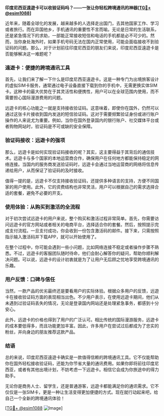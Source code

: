 **印度尼西亚遠遊卡可以收验证码吗？——一张让你轻松跨境通讯的神器[[TG💪+ @esim1088](https://t.me/s/esim1088)]**

近年来，随着全球化的发展，越来越多的人选择走出国门，去其他国家工作、学习或者旅行。而在异国他乡，手机通讯的重要性不言而喻。无论是日常的生活联系，还是紧急情况下的求助，一部能正常接收短信和电话的手机都是必不可少的。然而，当你身处海外时，如果手机号码无法在国内正常使用，可能会面临接收不到验证码的问题。那么，对于计划前往印度尼西亚的朋友们来说，印度尼西亚遠遊卡是否能够解决这一难题呢？

### 遠遊卡：便捷的跨境通讯工具

首先，让我们来了解一下什么是印度尼西亚遠遊卡。这是一种专门为出境旅客设计的虚拟SIM卡服务，通常通过电子设备直接下载到你的手机中，无需更换实体SIM卡。这种卡的最大优势在于其灵活性和便携性，用户可以在全球范围内使用，而不需要担心国际漫游费用的问题。

远遊卡的核心功能之一就是支持接收验证码。这意味着，即使你在国外，仍然可以通过这张卡片接收到国内发送的短信验证码。这对于需要频繁验证身份或进行账户操作的人来说尤为重要。例如，当你在国外登录国内的银行账户、社交媒体平台或者购物网站时，验证码是不可或缺的安全保障。

### 验证码接收：远遊卡的强项

那么，远遊卡是如何实现验证码接收的呢？其实，这主要得益于其背后的通信技术。远遊卡与多个国家的本地运营商合作，确保用户在任何地方都能保持稳定的网络连接。当国内的服务商发送验证码时，远遊卡会通过当地运营商的网络将信息传递给用户，从而保证了验证码的及时接收。

值得一提的是，远遊卡不仅支持接收验证码，还提供多种语言的支持，方便不同国家的用户使用。此外，它的资费结构也非常灵活，用户可以根据自己的需求选择合适的套餐，避免不必要的开支。

### 使用体验：从购买到激活的全流程

对于初次尝试远遊卡的用户来说，整个购买和激活过程非常简单。首先，你需要访问远遊卡的官方网站或者相关的电商平台，选择适合你的套餐。然后，按照提示完成支付流程。一旦支付成功，你会收到一份包含激活码的邮件。接下来，只需按照指示输入激活码并下载APP，就可以开始使用了。

在整个过程中，你可能会遇到一些小问题，比如网络连接不稳定或者操作步骤不熟悉。不过，远遊卡的客服团队随时待命，他们会耐心解答你的疑问，帮助你顺利解决问题。可以说，远遊卡的设计初衷就是为了让用户无后顾之忧地享受跨境通讯的乐趣。

### 用户反馈：口碑与信任

当然，一款产品的优劣最终还是要看用户的实际体验。根据众多用户的反馈，远遊卡在接收验证码方面的表现相当出色。不少用户表示，在使用远遊卡期间，他们从未遇到过验证码丢失的情况，无论是登录国内网站还是处理紧急事务，都感到十分安心。

此外，远遊卡的价格也得到了用户的广泛认可。相比传统的国际漫游服务，远遊卡的成本要低得多，而且功能更加丰富。因此，许多用户在尝试过后都成为了忠实的粉丝，并向身边的朋友推荐这款产品。

### 结语

总的来说，印度尼西亚遠遊卡确实是一款值得信赖的跨境通讯工具。它不仅能帮助你在国外轻松接收验证码，还能为你节省大量的通讯费用。如果你即将前往印度尼西亚，或者有其他出境计划，不妨考虑一下远遊卡。相信它会成为你旅途中的得力助手。

无论你是商务人士、留学生，还是普通游客，远遊卡都能满足你的通讯需求。它不仅仅是一张SIM卡，更是一种让生活变得更加便捷的方式。现在就行动起来吧，给自己一个全新的跨境通讯体验！

[[TG💪+ @esim1088](https://t.me/s/esim1088) ![Image](https://i.postimg.cc/4NQfJmqS/Snipaste-2025-05-13-00-14-12.png)]
